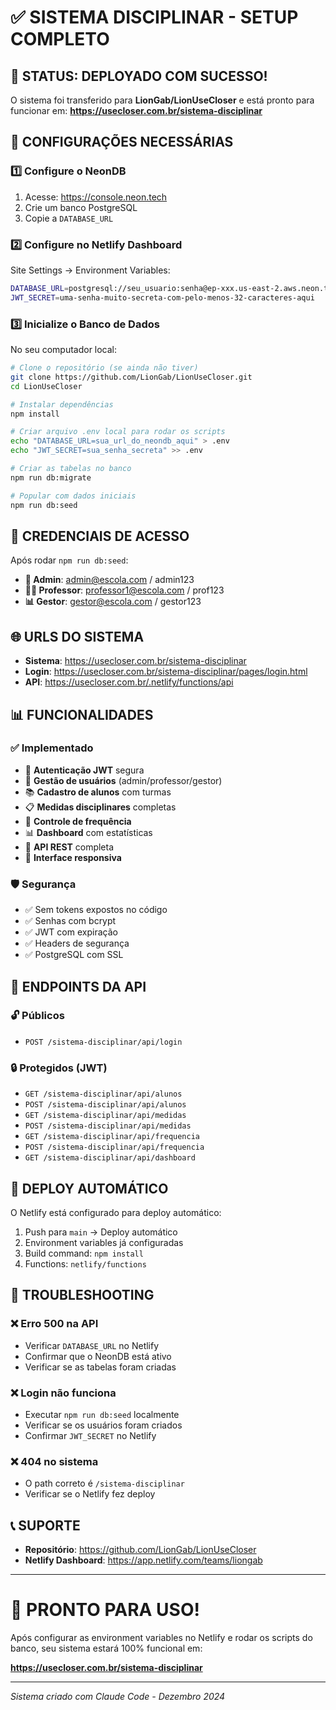 # ✅ SISTEMA DISCIPLINAR - SETUP COMPLETO

## 🎉 STATUS: DEPLOYADO COM SUCESSO!

O sistema foi transferido para **LionGab/LionUseCloser** e está pronto para funcionar em:
**https://usecloser.com.br/sistema-disciplinar**

## 🔧 CONFIGURAÇÕES NECESSÁRIAS

### 1️⃣ Configure o NeonDB
1. Acesse: https://console.neon.tech
2. Crie um banco PostgreSQL
3. Copie a `DATABASE_URL`

### 2️⃣ Configure no Netlify Dashboard
Site Settings → Environment Variables:

```bash
DATABASE_URL=postgresql://seu_usuario:senha@ep-xxx.us-east-2.aws.neon.tech/neondb?sslmode=require
JWT_SECRET=uma-senha-muito-secreta-com-pelo-menos-32-caracteres-aqui
```

### 3️⃣ Inicialize o Banco de Dados
No seu computador local:

```bash
# Clone o repositório (se ainda não tiver)
git clone https://github.com/LionGab/LionUseCloser.git
cd LionUseCloser

# Instalar dependências
npm install

# Criar arquivo .env local para rodar os scripts
echo "DATABASE_URL=sua_url_do_neondb_aqui" > .env
echo "JWT_SECRET=sua_senha_secreta" >> .env

# Criar as tabelas no banco
npm run db:migrate

# Popular com dados iniciais
npm run db:seed
```

## 📧 CREDENCIAIS DE ACESSO

Após rodar `npm run db:seed`:

- **👑 Admin**: admin@escola.com / admin123
- **👨‍🏫 Professor**: professor1@escola.com / prof123
- **📊 Gestor**: gestor@escola.com / gestor123

## 🌐 URLS DO SISTEMA

- **Sistema**: https://usecloser.com.br/sistema-disciplinar
- **Login**: https://usecloser.com.br/sistema-disciplinar/pages/login.html
- **API**: https://usecloser.com.br/.netlify/functions/api

## 📊 FUNCIONALIDADES

### ✅ Implementado
- 🔐 **Autenticação JWT** segura
- 👥 **Gestão de usuários** (admin/professor/gestor)
- 📚 **Cadastro de alunos** com turmas
- 📋 **Medidas disciplinares** completas
- 📅 **Controle de frequência**
- 📊 **Dashboard** com estatísticas
- 🚀 **API REST** completa
- 📱 **Interface responsiva**

### 🛡️ Segurança
- ✅ Sem tokens expostos no código
- ✅ Senhas com bcrypt
- ✅ JWT com expiração
- ✅ Headers de segurança
- ✅ PostgreSQL com SSL

## 📱 ENDPOINTS DA API

### 🔓 Públicos
- `POST /sistema-disciplinar/api/login`

### 🔒 Protegidos (JWT)
- `GET /sistema-disciplinar/api/alunos`
- `POST /sistema-disciplinar/api/alunos`
- `GET /sistema-disciplinar/api/medidas`
- `POST /sistema-disciplinar/api/medidas`
- `GET /sistema-disciplinar/api/frequencia`
- `POST /sistema-disciplinar/api/frequencia`
- `GET /sistema-disciplinar/api/dashboard`

## 🚀 DEPLOY AUTOMÁTICO

O Netlify está configurado para deploy automático:
1. Push para `main` → Deploy automático
2. Environment variables já configuradas
3. Build command: `npm install`
4. Functions: `netlify/functions`

## 🐛 TROUBLESHOOTING

### ❌ Erro 500 na API
- Verificar `DATABASE_URL` no Netlify
- Confirmar que o NeonDB está ativo
- Verificar se as tabelas foram criadas

### ❌ Login não funciona
- Executar `npm run db:seed` localmente
- Verificar se os usuários foram criados
- Confirmar `JWT_SECRET` no Netlify

### ❌ 404 no sistema
- O path correto é `/sistema-disciplinar`
- Verificar se o Netlify fez deploy

## 📞 SUPORTE

- **Repositório**: https://github.com/LionGab/LionUseCloser
- **Netlify Dashboard**: https://app.netlify.com/teams/liongab

---

# 🎯 PRONTO PARA USO!

Após configurar as environment variables no Netlify e rodar os scripts do banco, 
seu sistema estará 100% funcional em:

**https://usecloser.com.br/sistema-disciplinar**

---

*Sistema criado com Claude Code - Dezembro 2024*
